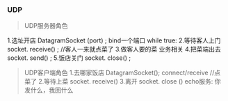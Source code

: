 ### UDP

> UDP服务器角色

1.选址开店  DatagramSocket (port) ; bind一个端口
while true:
  2.等待客人上门    socket. receive() ; //客人一来就点菜了
  3.做客人要的菜    业务相关
  4.把菜端出去   socket. send() ;
5.饭店关门    socket. close() ; 


> UDP客户端角色
1.去哪家饭店
DatagramSocket(); connect/receive //点菜了
2.等待上菜
socket. receive()
3.离开
socket. close ()
echo服务:
你发什么，我回什么




